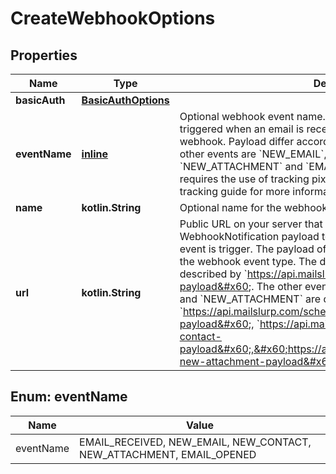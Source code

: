 
# CreateWebhookOptions

## Properties
Name | Type | Description | Notes
------------ | ------------- | ------------- | -------------
**basicAuth** | [**BasicAuthOptions**](BasicAuthOptions) |  |  [optional]
**eventName** | [**inline**](#EventNameEnum) | Optional webhook event name. Default is &#x60;EMAIL_RECEIVED&#x60; and is triggered when an email is received by the inbox associated with the webhook. Payload differ according to the webhook event name. The other events are &#x60;NEW_EMAIL&#x60;, &#x60;NEW_CONTACT&#x60;, and &#x60;NEW_ATTACHMENT&#x60; and &#x60;EMAIL_OPENED&#x60;. &#x60;EMAIL_OPENED&#x60; requires the use of tracking pixels when sending. See the email tracking guide for more information. |  [optional]
**name** | **kotlin.String** | Optional name for the webhook |  [optional]
**url** | **kotlin.String** | Public URL on your server that MailSlurp can post WebhookNotification payload to when an email is received or an event is trigger. The payload of the submitted JSON is dependent on the webhook event type. The default &#x60;EMAIL_RECEIVED&#x60; payload is described by &#x60;https://api.mailslurp.com/schemas/webhook-payload&#x60;. The other events, &#x60;NEW_EMAIL&#x60;, &#x60;NEW_CONTACT&#x60;, and &#x60;NEW_ATTACHMENT&#x60; are described by &#x60;https://api.mailslurp.com/schemas/webhook-new-email-payload&#x60;, &#x60;https://api.mailslurp.com/schemas/webhook-new-contact-payload&#x60;,&#x60;https://api.mailslurp.com/schemas/webhook-new-attachment-payload&#x60; respectively. |  [optional]


<a name="EventNameEnum"></a>
## Enum: eventName
Name | Value
---- | -----
eventName | EMAIL_RECEIVED, NEW_EMAIL, NEW_CONTACT, NEW_ATTACHMENT, EMAIL_OPENED



